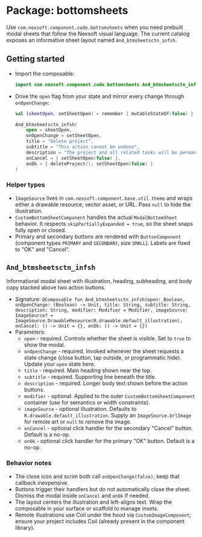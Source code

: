 # Package: bottomsheets

Use `com.nexsoft.component.code.bottomsheets` when you need prebuilt modal sheets that follow the Nexsoft visual language. The current catalog exposes an informative sheet layout named `And_btmsheetsctn_infsh`.

## Getting started
- Import the composable:
  ```kotlin
  import com.nexsoft.component.code.bottomsheets.And_btmsheetsctn_infsh
  ```
- Drive the `open` flag from your state and mirror every change through `onOpenChange`:
  ```kotlin
  val (sheetOpen, setSheetOpen) = remember { mutableStateOf(false) }

  And_btmsheetsctn_infsh(
      open = sheetOpen,
      onOpenChange = setSheetOpen,
      title = "Delete project",
      subtitle = "This action cannot be undone",
      description = "The project and all related tasks will be permanently removed.",
      onCancel = { setSheetOpen(false) },
      onOk = { deleteProject(); setSheetOpen(false) }
  )
  ```

### Helper types
- `ImageSource` lives in `com.nexsoft.component.base.util.theme` and wraps either a drawable resource, vector asset, or URL. Pass `null` to hide the illustration.
- `CustomBottomSheetComponent` handles the actual `ModalBottomSheet` behavior. It respects `skipPartiallyExpanded = true`, so the sheet snaps fully open or closed.
- Primary and secondary buttons are rendered with `ButtonComponent` (component types `PRIMARY` and `SECONDARY`, size `SMALL`). Labels are fixed to "OK" and "Cancel".

## `And_btmsheetsctn_infsh`
Informational modal sheet with illustration, heading, subheading, and body copy stacked above two action buttons.

- Signature: `@Composable fun And_btmsheetsctn_infsh(open: Boolean, onOpenChange: (Boolean) -> Unit, title: String, subtitle: String, description: String, modifier: Modifier = Modifier, imageSource: ImageSource? = ImageSource.DrawableResource(R.drawable.default_illustration), onCancel: () -> Unit = {}, onOk: () -> Unit = {})`
- Parameters:
  - `open` - required. Controls whether the sheet is visible. Set to `true` to show the modal.
  - `onOpenChange` - required. Invoked whenever the sheet requests a state change (close button, tap outside, or programmatic hide). Update your `open` state here.
  - `title` - required. Main heading shown near the top.
  - `subtitle` - required. Supporting line beneath the title.
  - `description` - required. Longer body text shown before the action buttons.
  - `modifier` - optional. Applied to the outer `CustomBottomSheetComponent` container (use for semantics or width constraints).
  - `imageSource` - optional illustration. Defaults to `R.drawable.default_illustration`. Supply an `ImageSource.UrlImage` for remote art or `null` to remove the image.
  - `onCancel` - optional click handler for the secondary "Cancel" button. Default is a no-op.
  - `onOk` - optional click handler for the primary "OK" button. Default is a no-op.

### Behavior notes
- The close icon and scrim both call `onOpenChange(false)`; keep that callback inexpensive.
- Buttons trigger their handlers but do not automatically close the sheet. Dismiss the modal inside `onCancel` and `onOk` if needed.
- The layout centers the illustration and left-aligns text. Wrap the composable in your surface or scaffold to manage insets.
- Remote illustrations use Coil under the hood via `CustomImageComponent`; ensure your project includes Coil (already present in the component library).
